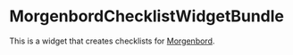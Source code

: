 # MorgenbordChecklistWidgetBundle

This is a widget that creates checklists for [Morgenbord](https://github.com/PointPlusYt/morgenbord-app).
